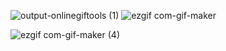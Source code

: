 ![output-onlinegiftools (1)](https://user-images.githubusercontent.com/101756728/159022207-31459025-0002-48af-91e7-1044820cd57b.gif)
![ezgif com-gif-maker](https://user-images.githubusercontent.com/101756728/159074810-85382dfe-3378-45da-9029-60a727034712.gif)

![ezgif com-gif-maker (4)](https://user-images.githubusercontent.com/101756728/180657451-a448c73e-d116-43bf-b592-0b52a9d0f8b7.gif)
